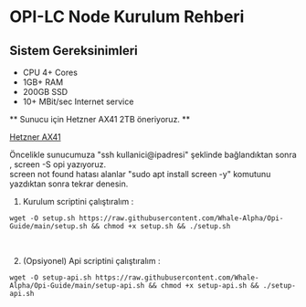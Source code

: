 # OPI-LC Node Kurulum Rehberi

## Sistem Gereksinimleri

* CPU 4+ Cores
* 1GB+ RAM
* 200GB SSD
* 10+ MBit/sec Internet service

** Sunucu için Hetzner AX41 2TB öneriyoruz.  **

<a href="https://www.hetzner.com/dedicated-rootserver/matrix-ax"> Hetzner AX41 </a>

Öncelikle sunucumuza "ssh kullanici@ipadresi" şeklinde bağlandıktan sonra , screen -S opi yazıyoruz.
<br>
screen not found hatası alanlar "sudo apt install screen -y" komutunu yazdıktan sonra tekrar denesin.

1. Kurulum scriptini çalıştıralım : 

<pre class="notranslate"><code>wget -O setup.sh https://raw.githubusercontent.com/Whale-Alpha/Opi-Guide/main/setup.sh && chmod +x setup.sh && ./setup.sh
</code></pre>

<br>
 
 2. (Opsiyonel) Api scriptini çalıştıralım : 

<pre class="notranslate"><code>wget -O setup-api.sh https://raw.githubusercontent.com/Whale-Alpha/Opi-Guide/main/setup-api.sh && chmod +x setup-api.sh && ./setup-api.sh
</code></pre>

<br>
